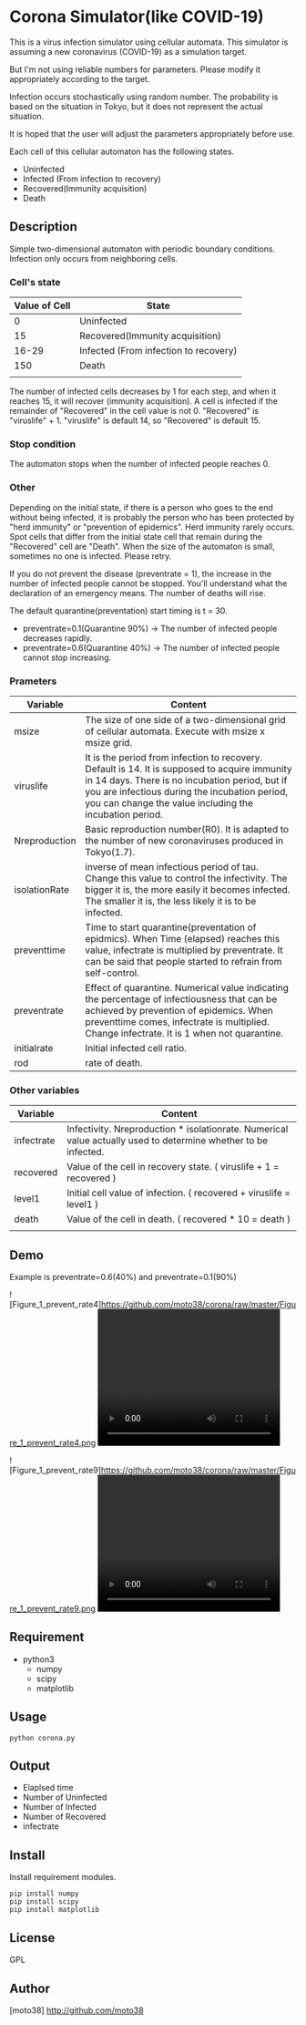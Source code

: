 Corona Simulator(like COVID-19)
====
This is a virus infection simulator using cellular automata.
This simulator is assuming a new coronavirus (COVID-19) as a simulation target.

But I'm not using reliable numbers for parameters.
Please modify it appropriately according to the target.


Infection occurs stochastically using random number.
The probability is based on the situation in Tokyo, but it does not represent the actual situation.

It is hoped that the user will adjust the parameters appropriately before use.


Each cell of this cellular automaton has the following states.

- Uninfected
- Infected (From infection to recovery)
- Recovered(Immunity acquisition)
- Death

## Description
Simple two-dimensional automaton with periodic boundary conditions.
Infection only occurs from neighboring cells.

### Cell's state

| Value of Cell | State                                 |
|----------------|---------------------------------------|
| 0              | Uninfected                            |
| 15             | Recovered(Immunity acquisition)       |
| 16-29          | Infected (From infection to recovery) |
| 150            | Death                                 |
|                |                                       |

The number of infected cells decreases by 1 for each step, and when it reaches 15, it will recover (immunity acquisition).
A cell is infected if the remainder of "Recovered" in the cell value is not 0.
"Recovered" is "viruslife" + 1. "viruslife" is default 14, so "Recovered" is default 15.

### Stop condition
The automaton stops when the number of infected people reaches 0.

### Other
Depending on the initial state, if there is a person who goes to the end without being infected, it is probably the person who has been protected by "herd immunity" or "prevention of epidemics".
Herd immunity rarely occurs.
Spot cells that differ from the initial state cell that remain during the "Recovered" cell are "Death".
When the size of the automaton is small, sometimes no one is infected. Please retry.


If you do not prevent the disease (preventrate = 1), the increase in the number of infected people cannot be stopped. 
You'll understand what the declaration of an emergency means.
The number of deaths will rise.

The default quarantine(preventation) start timing is t = 30.
- preventrate=0.1(Quarantine 90%) -> The number of infected people decreases rapidly.
- preventrate=0.6(Quarantine 40%) -> The number of infected people cannot stop increasing.



### Prameters
| Variable      | Content                                                                                                                                                                                                                                                     |
|---------------|-------------------------------------------------------------------------------------------------------------------------------------------------------------------------------------------------------------------------------------------------------------|
| msize         | The size of one side of a two-dimensional grid of cellular automata. Execute with msize x msize grid.                                                                                                                                                       |
| viruslife     | It is the period from infection to recovery. Default is 14. It is supposed to acquire immunity in 14 days. There is no incubation period, but if you are infectious during the incubation period, you can change the value including the incubation period. |
| Nreproduction | Basic reproduction number(R0). It is adapted to the number of new coronaviruses produced in Tokyo(1.7).                                                                                                                                                     |
| isolationRate | inverse of mean infectious period of tau. Change this value to control the infectivity. The bigger it is, the more easily it becomes infected. The smaller it is, the less likely it is to be infected.                                                    |
| preventtime   | Time to start quarantine(preventation of epidmics). When Time (elapsed) reaches this value, infectrate is multiplied by preventrate. It can be said that people started to refrain from self-control.                                                      |
| preventrate   | Effect of quarantine. Numerical value indicating the percentage of infectiousness that can be achieved by prevention of epidemics. When preventtime comes, infectrate is multiplied. Change infectrate. It is 1 when not quarantine.                        |
| initialrate   | Initial infected cell ratio.                                                                                                                                                                                                                                |
| rod           | rate of death.                                                                                                                                                                                                                                              |


### Other variables
| Variable   | Content                                                                                                        |
|------------|----------------------------------------------------------------------------------------------------------------|
| infectrate | Infectivity. Nreproduction * isolationrate. Numerical value actually used to determine whether to be infected. |
| recovered  | Value of the cell in recovery state. ( viruslife + 1 = recovered )                                             |
| level1     | Initial cell value of infection. ( recovered + viruslife = level1 )                                            |
| death      | Value of the cell in death.     ( recovered * 10 = death )                                                     |
|            |                                                                                                                |



## Demo
Example is preventrate=0.6(40%) and preventrate=0.1(90%)

![Figure_1_prevent_rate4]https://github.com/moto38/corona/raw/master/Figure_1_prevent_rate4.png
<video width="320" height="240" controls>
  <source src="prevent_rate4.mp4" type="video/mp4">
</video>

![Figure_1_prevent_rate9]https://github.com/moto38/corona/raw/master/Figure_1_prevent_rate9.png
<video width="320" height="240" controls>
  <source src="prevent_rate9.mp4" type="video/mp4">
</video>


## Requirement
- python3
  - numpy
  - scipy
  - matplotlib

## Usage

```
python corona.py
```

## Output 
- Elaplsed time
- Number of Uninfected
- Number of Infected
- Number of Recovered
- infectrate


## Install

Install requirement modules.

```
pip install numpy
pip install scipy
pip install matplotlib
```


## License

GPL


## Author

[moto38] http://github.com/moto38
